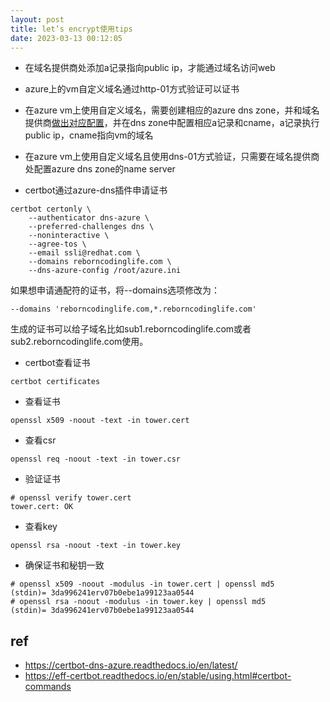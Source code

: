 ```yaml
---
layout: post
title: let’s encrypt使用tips
date: 2023-03-13 00:12:05
---
```


- 在域名提供商处添加a记录指向public ip，才能通过域名访问web

- azure上的vm自定义域名通过http-01方式验证可以证书

- 在azure vm上使用自定义域名，需要创建相应的azure dns zone，并和域名提供商[做出对应配置](https://www.youtube.com/watch?v=dAsC1XHmNC4)，并在dns zone中配置相应a记录和cname，a记录执行public ip，cname指向vm的域名

- 在azure vm上使用自定义域名且使用dns-01方式验证，只需要在域名提供商处配置azure dns zone的name server

- certbot通过azure-dns插件申请证书

```
certbot certonly \
    --authenticator dns-azure \
    --preferred-challenges dns \
    --noninteractive \
    --agree-tos \
    --email ssli@redhat.com \
    --domains reborncodinglife.com \
    --dns-azure-config /root/azure.ini
```

如果想申请通配符的证书，将--domains选项修改为：

```
--domains 'reborncodinglife.com,*.reborncodinglife.com'
```
生成的证书可以给子域名比如sub1.reborncodinglife.com或者sub2.reborncodinglife.com使用。

- certbot查看证书

```
certbot certificates
```

- 查看证书

```
openssl x509 -noout -text -in tower.cert
```

- 查看csr

```
openssl req -noout -text -in tower.csr
```

- 验证证书

```
# openssl verify tower.cert
tower.cert: OK
```

- 查看key

```
openssl rsa -noout -text -in tower.key
```

- 确保证书和秘钥一致

```
# openssl x509 -noout -modulus -in tower.cert | openssl md5
(stdin)= 3da996241erv07b0ebe1a99123aa0544
# openssl rsa -noout -modulus -in tower.key | openssl md5
(stdin)= 3da996241erv07b0ebe1a99123aa0544
```

## ref

- https://certbot-dns-azure.readthedocs.io/en/latest/
- https://eff-certbot.readthedocs.io/en/stable/using.html#certbot-commands

